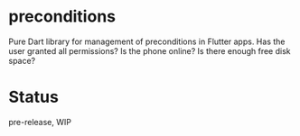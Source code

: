# preconditions

Pure Dart library for management of preconditions in Flutter apps. Has the user granted all permissions? Is the phone online? Is there enough free disk space?

# Status

pre-release, WIP

